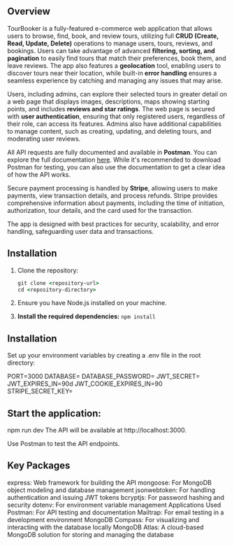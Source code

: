 ## Overview
TourBooker is a fully-featured e-commerce web application that allows users to browse, find, book, and review tours, utilizing full **CRUD (Create, Read, Update, Delete)** operations to manage users, tours, reviews, and bookings. Users can take advantage of advanced **filtering, sorting, and pagination** to easily find tours that match their preferences, book them, and leave reviews. The app also features a **geolocation** tool, enabling users to discover tours near their location, while built-in **error handling** ensures a seamless experience by catching and managing any issues that may arise.

Users, including admins, can explore their selected tours in greater detail on a web page that displays images, descriptions, maps showing starting points, and includes **reviews and star ratings**. The web page is secured with **user authentication**, ensuring that only registered users, regardless of their role, can access its features. Admins also have additional capabilities to manage content, such as creating, updating, and deleting tours, and moderating user reviews.

All API requests are fully documented and available in **Postman**. You can explore the full documentation [here](https://documenter.getpostman.com/view/38510958/2sAXxMfDTK#a79bb063-8e77-4261-9a3b-4c97fdfefc73). While it's recommended to download Postman for testing, you can also use the documentation to get a clear idea of how the API works.

Secure payment processing is handled by **Stripe**, allowing users to make payments, view transaction details, and process refunds. Stripe provides comprehensive information about payments, including the time of initiation, authorization, tour details, and the card used for the transaction.

The app is designed with best practices for security, scalability, and error handling, safeguarding user data and transactions.

## Installation

1. Clone the repository:
   ```cmd
   git clone <repository-url>
   cd <repository-directory>
2. Ensure you have Node.js installed on your machine.


3. **Install the required dependencies:** `npm install`

   
## Installation
Set up your environment variables by creating a .env file in the root directory:

PORT=3000
DATABASE=<your-mongodb-database-url>
DATABASE_PASSWORD=<your-database-password>
JWT_SECRET=<your-jwt-secret>
JWT_EXPIRES_IN=90d
JWT_COOKIE_EXPIRES_IN=90
STRIPE_SECRET_KEY=<your-stripe-secret-key>


## Start the application:
npm run dev
The API will be available at http://localhost:3000.

Use Postman to test the API endpoints.

## Key Packages
express: Web framework for building the API
mongoose: For MongoDB object modeling and database management
jsonwebtoken: For handling authentication and issuing JWT tokens
bcryptjs: For password hashing and security
dotenv: For environment variable management
Applications Used
Postman: For API testing and documentation
Mailtrap: For email testing in a development environment
MongoDB Compass: For visualizing and interacting with the database locally
MongoDB Atlas: A cloud-based MongoDB solution for storing and managing the database



